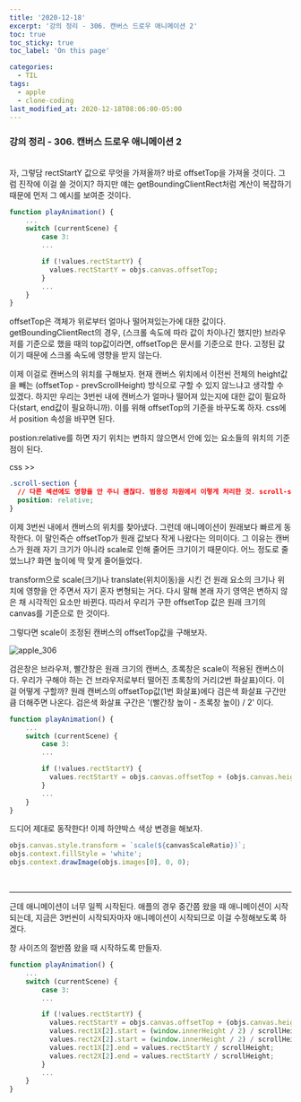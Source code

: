 ```yaml
---
title: '2020-12-18'
excerpt: '강의 정리 - 306. 캔버스 드로우 애니메이션 2'
toc: true
toc_sticky: true
toc_label: 'On this page'

categories:
  - TIL
tags:
  - apple
  - clone-coding
last_modified_at: 2020-12-18T08:06:00-05:00
---
```


### 강의 정리 - 306. 캔버스 드로우 애니메이션 2

<br />
자, 그렇담 rectStartY 값으로 무엇을 가져올까? 바로 offsetTop을 가져올 것이다. 그럼 진작에 이걸 쓸 것이지? 하지만 얘는 getBoundingClientRect처럼 계산이 복잡하기 때문에 먼저 그 예시를 보여준 것이다.

```javascript
function playAnimation() {
    ...
    switch (currentScene) {
        case 3:
        ...

        if (!values.rectStartY) {
          values.rectStartY = objs.canvas.offsetTop;
        }
        ...
    }
}
```

offsetTop은 객체가 위로부터 얼마나 떨어져있는가에 대한 값이다. getBoundingClientRect의 경우, (스크롤 속도에 따라 값이 차이나긴 했지만) 브라우저를 기준으로 했을 때의 top값이라면, offsetTop은 문서를 기준으로 한다. 고정된 값이기 때문에 스크롤 속도에 영향을 받지 않는다.

이제 이걸로 캔버스의 위치를 구해보자. 현재 캔버스 위치에서 이전씬 전체의 height값을 빼는 (offsetTop - prevScrollHeight) 방식으로 구할 수 있지 않느냐고 생각할 수 있겠다. 하지만 우리는 3번씬 내에 캔버스가 얼마나 떨어져 있는지에 대한 값이 필요하다(start, end값이 필요하니까). 이를 위해 offsetTop의 기준을 바꾸도록 하자. css에서 position 속성을 바꾸면 된다.

postion:relative를 하면 자기 위치는 변하지 않으면서 안에 있는 요소들의 위치의 기준점이 된다.

css >>

```css
.scroll-section {
  // 다른 섹션에도 영향을 안 주니 괜찮다. 범용성 차원에서 이렇게 처리한 것. scroll-section-3에 특정 지어서 해도 됨
  position: relative;
}
```

이제 3번씬 내에서 캔버스의 위치를 찾아냈다. 그런데 애니메이션이 원래보다 빠르게 동작한다. 이 말인즉슨 offsetTop가 원래 값보다 작게 나왔다는 의미이다. 그 이유는 캔버스가 원래 자기 크기가 아니라 scale로 인해 줄어든 크기이기 때문이다. 어느 정도로 줄었느냐? 화면 높이에 딱 맞게 줄어들었다.

transform으로 scale(크기)나 translate(위치이동)을 시킨 건 원래 요소의 크기나 위치에 영향을 안 주면서 자기 혼자 변형되는 거다. 다시 말해 본래 자기 영역은 변하지 않은 채 시각적인 요소만 바뀐다. 따라서 우리가 구한 offsetTop 값은 원래 크기의 canvas를 기준으로 한 것이다.

그렇다면 scale이 조정된 캔버스의 offsetTop값을 구해보자.

![apple_306](https://user-images.githubusercontent.com/75867748/102567887-c6cf4580-4125-11eb-912d-cf65fde8085f.png)

검은창은 브라우저, 빨간창은 원래 크기의 캔버스, 초록창은 scale이 적용된 캔버스이다. 우리가 구해야 하는 건 브라우저로부터 떨어진 초록창의 거리(2번 화살표)이다. 이걸 어떻게 구할까? 원래 캔버스의 offsetTop값(1번 화살표)에다 검은색 화살표 구간만큼 더해주면 나온다. 검은색 화살표 구간은 '(빨간창 높이 - 초록창 높이) / 2' 이다.

```javascript
function playAnimation() {
    ...
    switch (currentScene) {
        case 3:
        ...

        if (!values.rectStartY) {
          values.rectStartY = objs.canvas.offsetTop + (objs.canvas.height - objs.canvas.height * canvasScaleRatio) / 2;
        }
        ...
    }
}
```

드디어 제대로 동작한다!
이제 하얀박스 색상 변경을 해보자.

```javascript
objs.canvas.style.transform = `scale(${canvasScaleRatio})`;
objs.context.fillStyle = 'white';
objs.context.drawImage(objs.images[0], 0, 0);
```

<br />

---

근데 애니메이션이 너무 일찍 시작된다. 애플의 경우 중간쯤 왔을 때 애니메이션이 시작되는데, 지금은 3번씬이 시작되자마자 애니메이션이 시작되므로 이걸 수정해보도록 하겠다.

창 사이즈의 절반쯤 왔을 때 시작하도록 만들자.

```javascript
function playAnimation() {
    ...
    switch (currentScene) {
        case 3:
        ...

        if (!values.rectStartY) {
          values.rectStartY = objs.canvas.offsetTop + (objs.canvas.height - objs.canvas.height * canvasScaleRatio) / 2;
          values.rect1X[2].start = (window.innerHeight / 2) / scrollHeight;
          values.rect2X[2].start = (window.innerHeight / 2) / scrollHeight;
          values.rect1X[2].end = values.rectStartY / scrollHeight;
          values.rect2X[2].end = values.rectStartY / scrollHeight;
        }
        ...
    }
}
```
